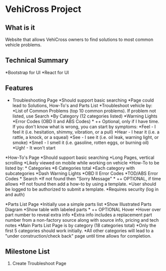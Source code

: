 # VehiCross Project

## What is it

Website that allows VehiCross owners to find solutions to most common vehicle problems. 

## Technical Summary

*Bootstrap for UI
*React for UI

## Features

* Troubleshooting Page
    *Should support basic searching
    *Page could lead to Solutions, How-To's and Parts List 
    *Troubleshoot vehicle by:
        *List of Common Problems (top 10 common problems).  If problem not listed, use Search
        *By Category (12 categories listed)
        *Warning Lights
        *Error Codes (OBD II and ABS Codes)
        * ++ Optional, only if I have time.
            If you don't know what is wrong, you can start by symptoms:
            *Feel - I feel it (i.e. hesitation, shimmy, vibration, or a pull)
            *Hear - I hear it (i.e. a rattle, a knock, or a squeal)
            *See - I see it (i.e. oil leak, warning light, or smoke)
            *Smell - I smell it (i.e. gasoline, rotten eggs, or burning oil)
            *Ugh! - It won't start

*How-To's Page
    *Should support basic searching
    *Long Pages, vertical scrolling
    *Likely viewed on mobile while working on vehicle
    *How-To to be listed by:
        * Categories
            *6 Categories total
            *Each category with subcategories
        *Dash Warning Lights
        *OBD II Error Codes
        *TOD/ABS Error Codes
        * Search
            *If not found then "Sorry Message"
            * ++ OPTIONAL, if time allows
                *If not found then add a how-to by using a template.
                *User should be logged to be authorized to submit a template.
                *Requires security (log in and auth)

*Parts List Page
    *Initially use a simple parts list
    *Show Illustrated Parts Diagram
    *Show table with labeled parts
    * ++ OPTIONAL Hover
        *Hover over part number to reveal extra info
        *Extra info includes a replacement part number from a non-factory source along with source info, pricing and tech notes
    *Main Parts List Page is by category (18 categories total)
        *Only the first 5 categories should work initially.
        *All other categories will lead to a "under construction/check back" page until time allows for completion.



## Milestone List

1. Create Troubleshoot Page
